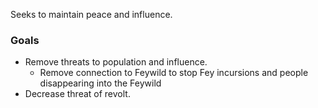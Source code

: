 Seeks to maintain peace and influence.
### Goals
- Remove threats to population and influence.
	- Remove connection to Feywild to stop Fey incursions and people disappearing into the Feywild
- Decrease threat of revolt.
